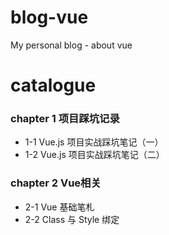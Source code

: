 # blog-vue

My personal blog - about vue

# catalogue

### chapter 1 项目踩坑记录
	
- 1-1 Vue.js 项目实战踩坑笔记（一）
- 1-2 Vue.js 项目实战踩坑笔记（二）
	
### chapter 2 Vue相关

- 2-1 Vue 基础笔札
- 2-2 Class 与 Style 绑定

